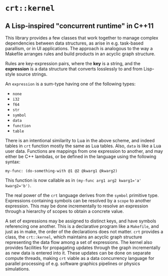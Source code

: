 # `crt::kernel`

## A Lisp-inspired "concurrent runtime" in C++11

This library provides a few classes that work together to manage complex dependencies between data structures, as arise in e.g. task-based parallism, or in UI applications. The approach is analogous to the way a Makefile arranges rules and build products in an acyclic graph structure.

Rules are key-expression pairs, where the __key__ is a string, and the __expression__ is a data structure that converts losslessly to and from Lisp-style source strings.

An `expression` is a sum-type having one of the following types:
- `none`
- `i32`
- `f64`
- `str`
- `symbol`
- `data`
- `function`
- `table`

There is an intentional similarity to Lua in the above scheme, and indeed tables in `crt` function mostly the same as Lua tables. Also, `data` is like a Lua user data. Functions are mappings from one expression to another, and may either be C++ lambdas, or be defined in the language using the following syntax:
```
my-func: (do-something-with @1 @2 @kwarg1 @kwarg2)
```
This function is now callable as in `(my-func arg1 arg2 kwarg1='a' kwarg2='b')`.

The real power of the `crt` language derives from the `symbol` primitive type. Expressions containing symbols can be resolved by a `scope` to another expression. This may be done incrementally to resolve an expression through a hierarchy of scopes to obtain a concrete value.

A set of expressions may be assigned to distinct keys, and have symbols referencing one another. This is a declarative program like a `Makefile`, and just as in make, the order of the declarations does not matter. `crt` provides a class, the `crt::kernel`, which maintains an acyclic graph structure representing the data flow among a set of expressions. The kernel also provides facilities for propagating updates through the graph incrementally as new data is entered into it. These updates can be done on separate compute threads, making `crt` viable as a data concurrency language for parallel processing of e.g. software graphics pipelines or physics simulations.
